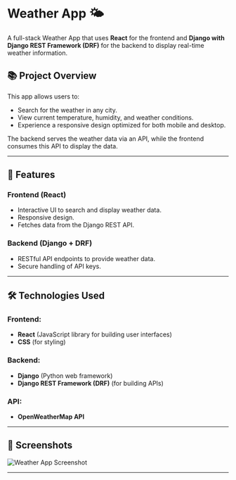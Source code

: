 # Weather App 🌤️

A full-stack Weather App that uses **React** for the frontend and **Django with Django REST Framework (DRF)** for the backend to display real-time weather information.

## 📚 **Project Overview**

This app allows users to:

- Search for the weather in any city.
- View current temperature, humidity, and weather conditions.
- Experience a responsive design optimized for both mobile and desktop.

The backend serves the weather data via an API, while the frontend consumes this API to display the data.

---

## 🚀 **Features**

### Frontend (React)
- Interactive UI to search and display weather data.
- Responsive design.
- Fetches data from the Django REST API.

### Backend (Django + DRF)
- RESTful API endpoints to provide weather data.
- Secure handling of API keys.

---

## 🛠️ **Technologies Used**

### **Frontend:**
- **React** (JavaScript library for building user interfaces)
- **CSS** (for styling)

### **Backend:**
- **Django** (Python web framework)
- **Django REST Framework (DRF)** (for building APIs)

### **API:**
- **OpenWeatherMap API** 

---

## 📸 **Screenshots**

![Weather App Screenshot](path/to/screenshot.png)

---

